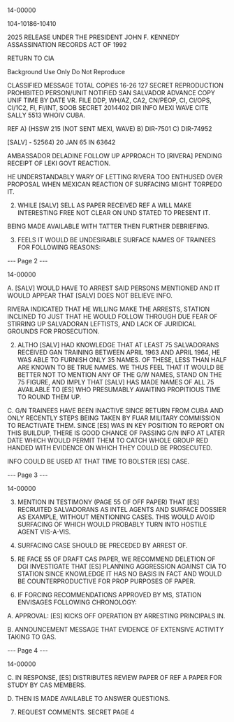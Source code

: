 14-00000

104-10186-10410

2025 RELEASE UNDER THE PRESIDENT JOHN F. KENNEDY ASSASSINATION RECORDS ACT OF 1992

RETURN TO CIA

Background Use Only
Do Not Reproduce

CLASSIFIED MESSAGE
TOTAL COPIES
16-26
127
SECRET
REPRODUCTION PROHIBITED
PERSON/UNIT NOTIFIED
SAN SALVADOR
ADVANCE COPY
UNIF
TIME
BY
DATE
VR. FILE DDP, WH/AZ, CA2, CN/PEOP, CI, CI/OPS, CI/1C2, FI, FI/INT, SOOB
SECRET 2014402
DIR INFO MEXI WAVE CITE SALLY 5513
WHOIV CUBA.

REF A) (HSSW 215 (NOT SENT MEXI, WAVE)
B) DIR-7501
C) DIR-74952

[SALV] - 52564)
20 JAN 65 IN 63642

AMBASSADOR DELADINE FOLLOW UP APPROACH TO [RIVERA] PENDING RECEIPT OF LEKI GOVT REACTION.

HE UNDERSTANDABLY WARY OF LETTING RIVERA TOO ENTHUSED OVER PROPOSAL WHEN MEXICAN REACTION OF SURFACING MIGHT TORPEDO IT.

2. WHILE [SALV] SELL AS PAPER RECEIVED REF A WILL MAKE INTERESTING FREE NOT CLEAR ON UND STATED TO PRESENT IT.

BEING MADE AVAILABLE WITH TATTER THEN FURTHER DEBRIEFING.

3. FEELS IT WOULD BE UNDESIRABLE SURFACE NAMES OF TRAINEES FOR FOLLOWING REASONS:

--- Page 2 ---

14-00000

A. [SALV] WOULD HAVE TO ARREST SAID PERSONS MENTIONED AND IT WOULD APPEAR THAT [SALV] DOES NOT BELIEVE INFO.

RIVERA INDICATED THAT HE WILLING MAKE THE ARRESTS, STATION INCLINED TO JUST THAT HE WOULD FOLLOW THROUGH DUE FEAR OF STIRRING UP SALVADORAN LEFTISTS, AND LACK OF JURIDICAL GROUNDS FOR PROSECUTION.

2. ALTHO [SALV] HAD KNOWLEDGE THAT AT LEAST 75 SALVADORANS RECEIVED GAN TRAINING BETWEEN APRIL 1963 AND APRIL 1964, HE WAS ABLE TO FURNISH ONLY 35 NAMES. OF THESE, LESS THAN HALF ARE KNOWN TO BE TRUE NAMES. WE THUS FEEL THAT IT WOULD BE BETTER NOT TO MENTION ANY OF THE G/W NAMES, STAND ON THE 75 FIGURE, AND IMPLY THAT [SALV] HAS MADE NAMES OF ALL 75 AVAILABLE TO [ES] WHO PRESUMABLY AWAITING PROPITIOUS TIME TO ROUND THEM UP.

C. G/N TRAINEES HAVE BEEN INACTIVE SINCE RETURN FROM CUBA AND ONLY RECENTLY STEPS BEING TAKEN BY FUAR MILITARY COMMISSION TO REACTIVATE THEM. SINCE [ES] WAS IN KEY POSITION TO REPORT ON THIS BUILDUP, THERE IS GOOD CHANCE OF PASSING G/N INFO AT LATER DATE WHICH WOULD PERMIT THEM TO CATCH WHOLE GROUP RED HANDED WITH EVIDENCE ON WHICH THEY COULD BE PROSECUTED.

INFO COULD BE USED AT THAT TIME TO BOLSTER [ES] CASE.

--- Page 3 ---

14-00000

3. MENTION IN TESTIMONY (PAGE 55 OF OFF PAPER) THAT [ES] RECRUITED SALVADORANS AS INTEL AGENTS AND SURFACE DOSSIER AS EXAMPLE, WITHOUT MENTIONING CASES. THIS WOULD AVOID SURFACING OF WHICH WOULD PROBABLY TURN INTO HOSTILE AGENT VIS-A-VIS.

4. SURFACING CASE SHOULD BE PRECEDED BY ARREST OF.

5. RE FACE 55 OF DRAFT CAS PAPER, WE RECOMMEND DELETION OF DGI INVESTIGATE THAT [ES] PLANNING AGGRESSION AGAINST CIA TO STATION SINCE KNOWLEDGE IT HAS NO BASIS IN FACT AND WOULD BE COUNTERPRODUCTIVE FOR PROP PURPOSES OF PAPER.

6. IF FORCING RECOMMENDATIONS APPROVED BY MS, STATION ENVISAGES FOLLOWING CHRONOLOGY:

A. APPROVAL: [ES] KICKS OFF OPERATION BY ARRESTING PRINCIPALS IN.

B. ANNOUNCEMENT MESSAGE THAT EVIDENCE OF EXTENSIVE ACTIVITY TAKING TO GAS.

--- Page 4 ---

14-00000

C. IN RESPONSE, [ES] DISTRIBUTES REVIEW PAPER OF REF A PAPER FOR STUDY BY CAS MEMBERS.

D. THEN IS MADE AVAILABLE TO ANSWER QUESTIONS.

7. REQUEST COMMENTS.
SECRET
PAGE 4
